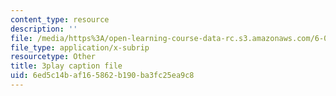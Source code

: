 ```yaml
---
content_type: resource
description: ''
file: /media/https%3A/open-learning-course-data-rc.s3.amazonaws.com/6-002-circuits-and-electronics-spring-2007/6ed5c14baf165862b190ba3fc25ea9c8_-gRXU-O1FY4.vtt
file_type: application/x-subrip
resourcetype: Other
title: 3play caption file
uid: 6ed5c14b-af16-5862-b190-ba3fc25ea9c8
---
```

